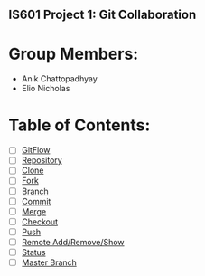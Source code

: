 ## IS601 Project 1: Git Collaboration 

# Group Members: 
* Anik Chattopadhyay 
* Elio Nicholas 

# Table of Contents: 
* [ ] [GitFlow](/Sections/gitFlow.md) 
* [ ] [Repository](/Sections/Repository.md)  
* [ ] [Clone](/Sections/Clone.md) 
* [ ] [Fork](/Sections/Fork.md) 
* [ ] [Branch](/Sections/Branch.md) 
* [ ] [Commit](/Sections/Commit.md) 
* [ ] [Merge](/Sections/Merge.md)  
* [ ] [Checkout](/Sections/Checkout.md) 
* [ ] [Push](/Sections/Pull.md) 
* [ ] [Remote Add/Remove/Show](/Sections/Remote_Add_Remove_Show.md) 
* [ ] [Status](/Sections/Status.md) 
* [ ] [Master Branch](/Sections/Master.md) 